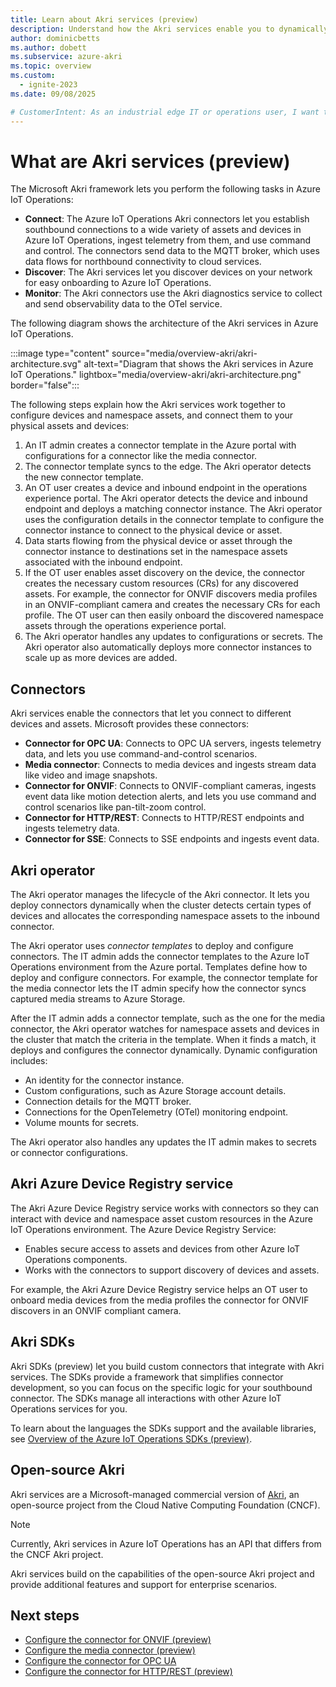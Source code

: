 ```yaml
---
title: Learn about Akri services (preview)
description: Understand how the Akri services enable you to dynamically configure and deploy Akri connectors to connect a broad variety of assets and devices to the Azure IoT Operations cluster, ingest telemetry from them, and use command and control.
author: dominicbetts
ms.author: dobett
ms.subservice: azure-akri
ms.topic: overview
ms.custom:
  - ignite-2023
ms.date: 09/08/2025

# CustomerIntent: As an industrial edge IT or operations user, I want to to understand how the Akri services enable me to discover devices and assets at the edge, and expose them as resources on a Kubernetes cluster.
---
```


# What are Akri services (preview)

The Microsoft Akri framework lets you perform the following tasks in Azure IoT Operations:

- **Connect**: The Azure IoT Operations Akri connectors let you establish southbound connections to a wide variety of assets and devices in Azure IoT Operations, ingest telemetry from them, and use command and control. The connectors send data to the MQTT broker, which uses data flows for northbound connectivity to cloud services.
- **Discover**: The Akri services let you discover devices on your network for easy onboarding to Azure IoT Operations.
- **Monitor**: The Akri connectors use the Akri diagnostics service to collect and send observability data to the OTel service.

The following diagram shows the architecture of the Akri services in Azure IoT Operations.

<!-- Art Library Source# ConceptArt-0-000-92 -->
:::image type="content" source="media/overview-akri/akri-architecture.svg" alt-text="Diagram that shows the Akri services in Azure IoT Operations." lightbox="media/overview-akri/akri-architecture.png" border="false":::

The following steps explain how the Akri services work together to configure devices and namespace assets, and connect them to your physical assets and devices:

1. An IT admin creates a connector template in the Azure portal with configurations for a connector like the media connector.
1. The connector template syncs to the edge. The Akri operator detects the new connector template.
1. An OT user creates a device and inbound endpoint in the operations experience portal. The Akri operator detects the device and inbound endpoint and deploys a matching connector instance. The Akri operator uses the configuration  details in the connector template to configure the connector instance to connect to the physical device or asset.
1. Data starts flowing from the physical device or asset through the connector instance to destinations set in the namespace assets associated with the inbound endpoint.
1. If the OT user enables asset discovery on the device, the connector creates the necessary custom resources (CRs) for any discovered assets. For example, the connector for ONVIF discovers media profiles in an ONVIF-compliant camera and creates the necessary CRs for each profile. The OT user can then easily onboard the discovered namespace assets through the operations experience portal.
1. The Akri operator handles any updates to configurations or secrets. The Akri operator also automatically deploys more connector instances to scale up as more devices are added.

## Connectors

Akri services enable the connectors that let you connect to different devices and assets. Microsoft provides these connectors:

- **Connector for OPC UA**: Connects to OPC UA servers, ingests telemetry data, and lets you use command-and-control scenarios.
- **Media connector**: Connects to media devices and ingests stream data like video and image snapshots.
- **Connector for ONVIF**: Connects to ONVIF-compliant cameras, ingests event data like motion detection alerts, and lets you use command and control scenarios like pan-tilt-zoom control.
- **Connector for HTTP/REST**: Connects to HTTP/REST endpoints and ingests telemetry data.
- **Connector for SSE**: Connects to SSE endpoints and ingests event data.

## Akri operator

The Akri operator manages the lifecycle of the Akri connector. It lets you deploy connectors dynamically when the cluster detects certain types of devices and allocates the corresponding namespace assets to the inbound connector.

The Akri operator uses *connector templates* to deploy and configure connectors. The IT admin adds the connector templates to the Azure IoT Operations environment from the Azure portal. Templates define how to deploy and configure connectors. For example, the connector template for the media connector lets the IT admin specify how the connector syncs captured media streams to Azure Storage.

After the IT admin adds a connector template, such as the one for the media connector, the Akri operator watches for namespace assets and devices in the cluster that match the criteria in the template. When it finds a match, it deploys and configures the connector dynamically. Dynamic configuration includes:

- An identity for the connector instance.
- Custom configurations, such as Azure Storage account details.
- Connection details for the MQTT broker.
- Connections for the OpenTelemetry (OTel) monitoring endpoint.
- Volume mounts for secrets.

The Akri operator also handles any updates the IT admin makes to secrets or connector configurations.

## Akri Azure Device Registry service

The Akri Azure Device Registry service works with connectors so they can interact with device and namespace asset custom resources in the Azure IoT Operations environment. The Azure Device Registry Service:

- Enables secure access to assets and devices from other Azure IoT Operations components.
- Works with the connectors to support discovery of devices and assets.

For example, the Akri Azure Device Registry service helps an OT user to onboard media devices from the media profiles the connector for ONVIF discovers in an ONVIF compliant camera.

## Akri SDKs

Akri SDKs (preview) let you build custom connectors that integrate with Akri services. The SDKs provide a framework that simplifies connector development, so you can focus on the specific logic for your southbound connector. The SDKs manage all interactions with other Azure IoT Operations services for you.

To learn about the languages the SDKs support and the available libraries, see [Overview of the Azure IoT Operations SDKs (preview)](../develop-edge-apps/overview-iot-operations-sdks.md).

## Open-source Akri

Akri services are a Microsoft-managed commercial version of [Akri](https://docs.akri.sh/), an open-source project from the Cloud Native Computing Foundation (CNCF).

> [!NOTE]
> Currently, Akri services in Azure IoT Operations has an API that differs from the CNCF Akri project.

Akri services build on the capabilities of the open-source Akri project and provide additional features and support for enterprise scenarios.

## Next steps

- [Configure the connector for ONVIF (preview)](howto-use-onvif-connector.md)
- [Configure the media connector (preview)](howto-use-media-connector.md)
- [Configure the connector for OPC UA](howto-configure-opc-ua.md)
- [Configure the connector for HTTP/REST (preview)](howto-use-http-connector.md)
